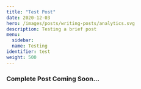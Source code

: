```yaml
---
title: "Test Post"
date: 2020-12-03
hero: /images/posts/writing-posts/analytics.svg
description: Testing a brief post
menu:
  sidebar:
  name: Testing
identifier: test
weight: 500
---
```

### Complete Post Coming Soon...